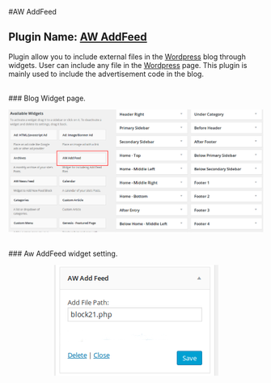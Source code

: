#AW AddFeed

## Plugin Name: [AW AddFeed](https://github.com/dev-artworld/plugins/tree/master/aw-addfeed)
Plugin allow you to include external files in the [Wordpress](https://wordpress.org) blog through widgets.
User can include any file in the [Wordpress](https://wordpress.org) page. This plugin is mainly used to include the advertisement code in the blog.

<br />
### Blog Widget page.
<br />

<p align="center">
  <img src="sample/aw-addfeed.png" alt=""/>
</p>

<br />
### Aw AddFeed widget setting.
<br />

<p align="center">
  <img src="sample/aw-addFeed-settings.png" alt=""/>
</p>


